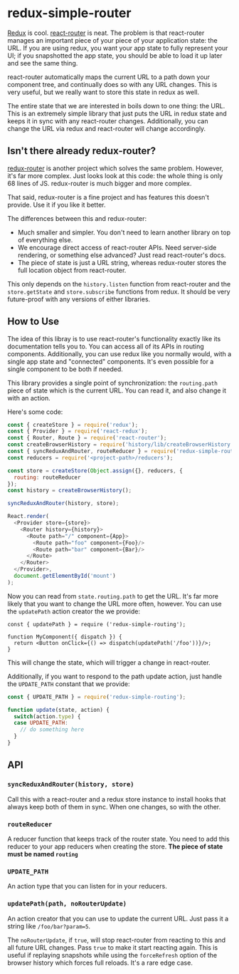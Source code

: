 
# redux-simple-router

[Redux](https://github.com/rackt/redux) is cool.
[react-router](https://github.com/rackt/react-router) is neat. The
problem is that react-router manages an important piece of your piece
of your application state: the URL. If you are using redux, you want
your app state to fully represent your UI; if you snapshotted the app
state, you should be able to load it up later and see the same thing.

react-router automatically maps the current URL to a path down your
component tree, and continually does so with any URL changes. This is
very useful, but we really want to store this state in redux as well.

The entire state that we are interested in boils down to one thing:
the URL. This is an extremely simple library that just puts the URL in
redux state and keeps it in sync with any react-router changes.
Additionally, you can change the URL via redux and react-router will
change accordingly.

## Isn't there already redux-router?

[redux-router](https://github.com/rackt/redux-router) is another
project which solves the same problem. However, it's far more complex.
Just looks look at this code: the whole thing is only 68 lines of JS.
redux-router is much bigger and more complex.

That said, redux-router is a fine project and has features this
doesn't provide. Use it if you like it better.

The differences between this and redux-router:

* Much smaller and simpler. You don't need to learn another library on
  top of everything else.
* We encourage direct access of react-router APIs. Need server-side
  rendering, or something else advanced? Just read react-router's
  docs.
* The piece of state is just a URL string, whereas redux-router stores
  the full location object from react-router.

This only depends on the `history.listen` function from react-router
and the `store.getState` and `store.subscribe` functions from redux.
It should be very future-proof with any versions of either libraries.

## How to Use

The idea of this libray is to use react-router's functionality exactly
like its documentation tells you to. You can access all of its APIs in
routing components. Additionally, you can use redux like you normally
would, with a single app state and "connected" components. It's even
possible for a single component to be both if needed.

This library provides a single point of synchronization: the
`routing.path` piece of state which is the current URL. You can read
it, and also change it with an action.

Here's some code:

```js
const { createStore } = require('redux');
const { Provider } = require('react-redux');
const { Router, Route } = require('react-router');
const createBrowserHistory = require('history/lib/createBrowserHistory');
const { syncReduxAndRouter, routeReducer } = require('redux-simple-routing');
const reducers = require('<project-path>/reducers');

const store = createStore(Object.assign({}, reducers, {
  routing: routeReducer
});
const history = createBrowserHistory();

syncReduxAndRouter(history, store);

React.render(
  <Provider store={store}>
    <Router history={history}>
      <Route path="/" component={App}>
        <Route path="foo" component={Foo}/>
        <Route path="bar" component={Bar}/>
      </Route>
    </Router>
  </Provider>,
  document.getElementById('mount')
);
```

Now you can read from `state.routing.path` to get the URL. It's far
more likely that you want to change the URL more often, however. You
can use the `updatePath` action creator the we provide:

```
const { updatePath } = require ('redux-simple-routing');

function MyComponent({ dispatch }) {
  return <Button onClick={() => dispatch(updatePath('/foo'))}/>;
}
```

This will change the state, which will trigger a change in react-router.

Additionally, if you want to respond to the path update action, just
handle the `UPDATE_PATH` constant that we provide:

```js
const { UPDATE_PATH } = require('redux-simple-routing');

function update(state, action) {
  switch(action.type) {
  case UPDATE_PATH:
    // do something here
  }
}
```

## API

### `syncReduxAndRouter(history, store)`

Call this with a react-router and a redux store instance to install
hooks that always keep both of them in sync. When one changes, so with
the other.

### `routeReducer`

A reducer function that keeps track of the router state. You need to
add this reducer to your app reducers when creating the store. **The
piece of state must be named `routing`**

### `UPDATE_PATH`

An action type that you can listen for in your reducers.

### `updatePath(path, noRouterUpdate)`

An action creator that you can use to update the current URL. Just
pass it a string like `/foo/bar?param=5`.

The `noRouterUpdate`, if `true`, will stop react-router from reacting
to this and all future URL changes. Pass `true` to make it start
reacting again. This is useful if replaying snapshots while using the
`forceRefresh` option of the browser history which forces full
reloads. It's a rare edge case.
